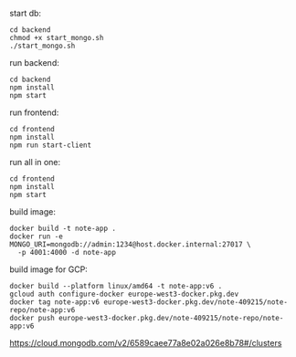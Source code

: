 

start db:
```shell
cd backend
chmod +x start_mongo.sh
./start_mongo.sh
```

run backend:
```shell
cd backend
npm install
npm start
```


run frontend:
```shell
cd frontend
npm install
npm run start-client
```

run all in one:
```shell
cd frontend
npm install
npm start
```


build image:
```shell
docker build -t note-app .
docker run -e MONGO_URI=mongodb://admin:1234@host.docker.internal:27017 \
  -p 4001:4000 -d note-app
 ```


build image for GCP:
```shell
docker build --platform linux/amd64 -t note-app:v6 .
gcloud auth configure-docker europe-west3-docker.pkg.dev
docker tag note-app:v6 europe-west3-docker.pkg.dev/note-409215/note-repo/note-app:v6
docker push europe-west3-docker.pkg.dev/note-409215/note-repo/note-app:v6
```

https://cloud.mongodb.com/v2/6589caee77a8e02a026e8b78#/clusters